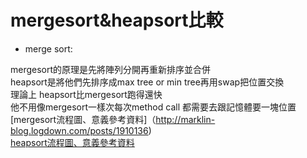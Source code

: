 # mergesort&heapsort比較  

* merge sort:  

mergesort的原理是先將陣列分開再重新排序並合併  
heapsort是將他們先排序成max tree or min tree再用swap把位置交換  
理論上 heapsort比mergesort跑得還快    
他不用像mergesort一樣次每次method call 都需要去跟記憶體要一塊位置   
[mergesort流程圖、意義參考資料]（http://marklin-blog.logdown.com/posts/1910136)  
[heapsort流程圖、意義參考資料](http://marklin-blog.logdown.com/posts/1910116)
